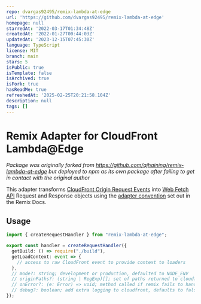 ```yaml
---
repo: dvargas92495/remix-lambda-at-edge
url: 'https://github.com/dvargas92495/remix-lambda-at-edge'
homepage: null
starredAt: '2022-03-17T01:34:48Z'
createdAt: '2022-01-27T00:44:03Z'
updatedAt: '2023-12-15T07:45:30Z'
language: TypeScript
license: MIT
branch: main
stars: 5
isPublic: true
isTemplate: false
isArchived: true
isFork: true
hasReadMe: true
refreshedAt: '2025-02-25T20:21:58.104Z'
description: null
tags: []
---
```


# Remix Adapter for CloudFront Lambda@Edge

_Package was originally forked from https://github.com/ajhaining/remix-lambda-at-edge but deployed to npm as its own package after failing to get in contact with the original author_

This adapter transforms [CloudFront Origin Request Events](https://docs.aws.amazon.com/AmazonCloudFront/latest/DeveloperGuide/lambda-event-structure.html#example-origin-request) into [Web Fetch API](https://developer.mozilla.org/en-US/docs/Web/API/Fetch_API) Request and Response objects using the [adapter convention](https://remix.run/docs/en/v1/other-api/adapter) set out in the Remix Docs.

## Usage

```ts
import { createRequestHandler } from "remix-lambda-at-edge";

export const handler = createRequestHandler({
  getBuild: () => require("./build"),
  getLoadContext: event => {
    // access to raw CloudFront event to provide context to loaders
  },
  // mode?: string; development or production, defaulted to NODE_ENV 
  // originPaths?: (string | RegExp)[]; set of paths returned to cloudfront to lookup in S3 instead
  // onError?: (e: Error) => void; method called if remix fails to handle the request for any reason
  // debug?: boolean; add extra logging to cloudfront, defaults to false
});
```
